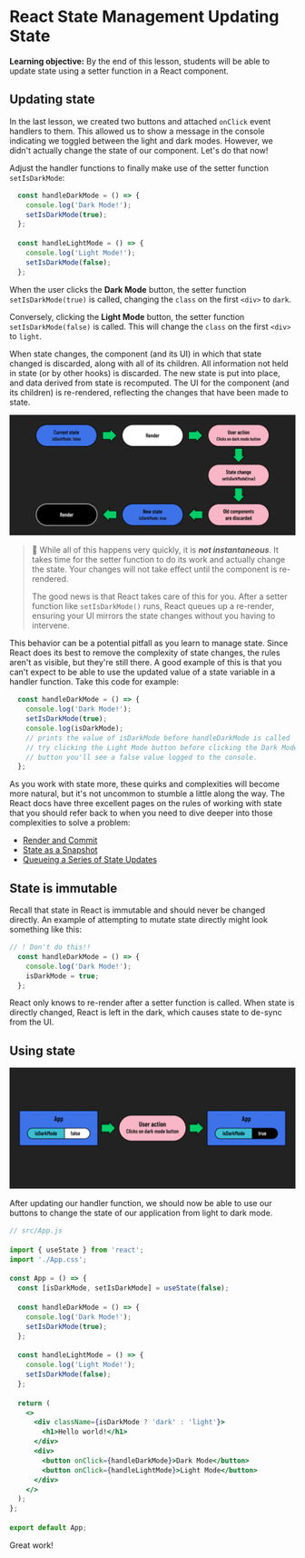 <h1>
  <span class="headline">React State Management</span>
  <span class="subhead">Updating State</span>
</h1>

**Learning objective:** By the end of this lesson, students will be able to update state using a setter function in a React component.

## Updating state

In the last lesson, we created two buttons and attached `onClick` event handlers to them. This allowed us to show a message in the console indicating we toggled between the light and dark modes. However, we didn't actually change the state of our component. Let's do that now!

Adjust the handler functions to finally make use of the setter function `setIsDarkMode`:

```jsx
  const handleDarkMode = () => {
    console.log('Dark Mode!');
    setIsDarkMode(true);
  };

  const handleLightMode = () => {
    console.log('Light Mode!');
    setIsDarkMode(false);
  };
```

When the user clicks the **Dark Mode** button, the setter function `setIsDarkMode(true)` is called, changing the `class` on the first `<div>` to `dark`.

Conversely, clicking the **Light Mode** button, the setter function `setIsDarkMode(false)` is called. This will change the `class` on the first `<div>` to `light`.

When state changes, the component (and its UI) in which that state changed is discarded, along with all of its children. All information not held in state (or by other hooks) is discarded. The new state is put into place, and data derived from state is recomputed. The UI for the component (and its children) is re-rendered, reflecting the changes that have been made to state.

![React re-render](./assets/flow-chart.png)

> 🧠 While all of this happens very quickly, it is ***not instantaneous***. It takes time for the setter function to do its work and actually change the state. Your changes will not take effect until the component is re-rendered.
>
> The good news is that React takes care of this for you. After a setter function like `setIsDarkMode()` runs, React queues up a re-render, ensuring your UI mirrors the state changes without you having to intervene.

This behavior can be a potential pitfall as you learn to manage state. Since React does its best to remove the complexity of state changes, the rules aren't as visible, but they're still there. A good example of this is that you can't expect to be able to use the updated value of a state variable in a handler function. Take this code for example:

```jsx
  const handleDarkMode = () => {
    console.log('Dark Mode!');
    setIsDarkMode(true);
    console.log(isDarkMode);
    // prints the value of isDarkMode before handleDarkMode is called
    // try clicking the Light Mode button before clicking the Dark Mode
    // button you'll see a false value logged to the console.
  };
```

As you work with state more, these quirks and complexities will become more natural, but it's not uncommon to stumble a little along the way. The React docs have three excellent pages on the rules of working with state that you should refer back to when you need to dive deeper into those complexities to solve a problem:

- [Render and Commit](https://react.dev/learn/render-and-commit)
- [State as a Snapshot](https://react.dev/learn/state-as-a-snapshot)
- [Queueing a Series of State Updates](https://react.dev/learn/queueing-a-series-of-state-updates)

## State is immutable

Recall that state in React is immutable and should never be changed directly. An example of attempting to mutate state directly might look something like this:

```jsx
// ! Don't do this!!
  const handleDarkMode = () => {
    console.log('Dark Mode!');
    isDarkMode = true;
  };
```

React only knows to re-render after a setter function is called. When state is directly changed, React is left in the dark, which causes state to de-sync from the UI.

## Using state

![State change](./assets/state-change.png)

After updating our handler function, we should now be able to use our buttons to change the state of our application from light to dark mode.

```jsx
// src/App.js

import { useState } from 'react';
import './App.css';

const App = () => {
  const [isDarkMode, setIsDarkMode] = useState(false);

  const handleDarkMode = () => {
    console.log('Dark Mode!');
    setIsDarkMode(true);
  };

  const handleLightMode = () => {
    console.log('Light Mode!');
    setIsDarkMode(false);
  };

  return (
    <>
      <div className={isDarkMode ? 'dark' : 'light'}>
        <h1>Hello world!</h1>
      </div>
      <div>
        <button onClick={handleDarkMode}>Dark Mode</button>
        <button onClick={handleLightMode}>Light Mode</button>
      </div>
    </>
  );
};

export default App;
```

Great work!
